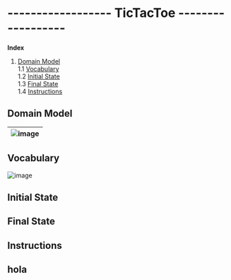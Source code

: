 # ------------------ TicTacToe ------------------ 

**Index**
1. [Domain Model](#Domain-Model)  
    1.1 [Vocabulary](#Vocabulary)  
    1.2 [Initial State](#Initial-State)  
    1.3 [Final State](#Final-State)  
    1.4 [Instructions](#Instructions)

## Domain Model

|  ![image](https://user-images.githubusercontent.com/46433173/230941361-cc1741cd-865c-40b1-9793-9abc2a106cba.png)  |
| :------- | 

## Vocabulary

![image](https://user-images.githubusercontent.com/46433173/230940546-84fa61b0-b6b0-4251-947b-cf5c5b46f81e.png)

## Initial State

## Final State

## Instructions

## hola
